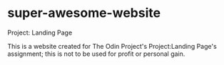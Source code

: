 # super-awesome-website
Project: Landing Page

This is a website created for The Odin Project's Project:Landing Page's assignment; this is not to be used for profit or personal gain.